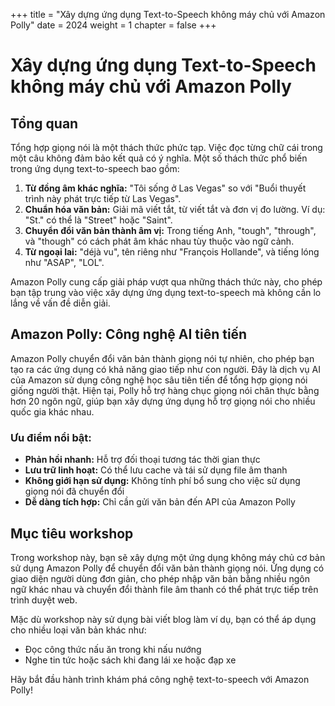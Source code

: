 +++
title = "Xây dựng ứng dụng Text-to-Speech không máy chủ với Amazon Polly"
date = 2024
weight = 1
chapter = false
+++

# Xây dựng ứng dụng Text-to-Speech không máy chủ với Amazon Polly

## Tổng quan

Tổng hợp giọng nói là một thách thức phức tạp. Việc đọc từng chữ cái trong một câu không đảm bảo kết quả có ý nghĩa. Một số thách thức phổ biến trong ứng dụng text-to-speech bao gồm:

1. **Từ đồng âm khác nghĩa:** "Tôi sống ở Las Vegas" so với "Buổi thuyết trình này phát trực tiếp từ Las Vegas".
2. **Chuẩn hóa văn bản:** Giải mã viết tắt, từ viết tắt và đơn vị đo lường. Ví dụ: "St." có thể là "Street" hoặc "Saint".
3. **Chuyển đổi văn bản thành âm vị:** Trong tiếng Anh, "tough", "through", và "though" có cách phát âm khác nhau tùy thuộc vào ngữ cảnh.
4. **Từ ngoại lai:** "déjà vu", tên riêng như "François Hollande", và tiếng lóng như "ASAP", "LOL".

Amazon Polly cung cấp giải pháp vượt qua những thách thức này, cho phép bạn tập trung vào việc xây dựng ứng dụng text-to-speech mà không cần lo lắng về vấn đề diễn giải.

## Amazon Polly: Công nghệ AI tiên tiến

Amazon Polly chuyển đổi văn bản thành giọng nói tự nhiên, cho phép bạn tạo ra các ứng dụng có khả năng giao tiếp như con người. Đây là dịch vụ AI của Amazon sử dụng công nghệ học sâu tiên tiến để tổng hợp giọng nói giống người thật. Hiện tại, Polly hỗ trợ hàng chục giọng nói chân thực bằng hơn 20 ngôn ngữ, giúp bạn xây dựng ứng dụng hỗ trợ giọng nói cho nhiều quốc gia khác nhau.

### Ưu điểm nổi bật:

- **Phản hồi nhanh:** Hỗ trợ đối thoại tương tác thời gian thực
- **Lưu trữ linh hoạt:** Có thể lưu cache và tái sử dụng file âm thanh
- **Không giới hạn sử dụng:** Không tính phí bổ sung cho việc sử dụng giọng nói đã chuyển đổi
- **Dễ dàng tích hợp:** Chỉ cần gửi văn bản đến API của Amazon Polly

## Mục tiêu workshop

Trong workshop này, bạn sẽ xây dựng một ứng dụng không máy chủ cơ bản sử dụng Amazon Polly để chuyển đổi văn bản thành giọng nói. Ứng dụng có giao diện người dùng đơn giản, cho phép nhập văn bản bằng nhiều ngôn ngữ khác nhau và chuyển đổi thành file âm thanh có thể phát trực tiếp trên trình duyệt web.

Mặc dù workshop này sử dụng bài viết blog làm ví dụ, bạn có thể áp dụng cho nhiều loại văn bản khác như:

- Đọc công thức nấu ăn trong khi nấu nướng
- Nghe tin tức hoặc sách khi đang lái xe hoặc đạp xe

Hãy bắt đầu hành trình khám phá công nghệ text-to-speech với Amazon Polly!